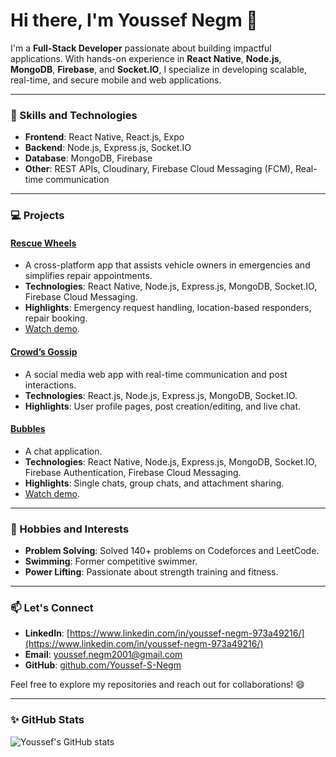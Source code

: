 # Hi there, I'm Youssef Negm 👋  

I'm a **Full-Stack Developer** passionate about building impactful applications. With hands-on experience in **React Native**, **Node.js**, **MongoDB**, **Firebase**, and **Socket.IO**, I specialize in developing scalable, real-time, and secure mobile and web applications.  

---

### 🚀 Skills and Technologies
- **Frontend**: React Native, React.js, Expo
- **Backend**: Node.js, Express.js, Socket.IO
- **Database**: MongoDB, Firebase
- **Other**: REST APIs, Cloudinary, Firebase Cloud Messaging (FCM), Real-time communication

---

### 💻 Projects
#### [Rescue Wheels](https://github.com/graduation-project-rescue-wheels/rescue-wheels-mobile)
- A cross-platform app that assists vehicle owners in emergencies and simplifies repair appointments.
- **Technologies**: React Native, Node.js, Express.js, MongoDB, Socket.IO, Firebase Cloud Messaging.
- **Highlights**: Emergency request handling, location-based responders, repair booking.
- [Watch demo](https://www.youtube.com/watch?v=N6XIYqbhChk&list=PLvGE-FUtwaz7Bb0IL2F9WeE4FVidtdlIA).

#### [Crowd’s Gossip](https://github.com/cs309project/crowd-sGossip)
- A social media web app with real-time communication and post interactions.
- **Technologies**: React.js, Node.js, Express.js, MongoDB, Socket.IO.
- **Highlights**: User profile pages, post creation/editing, and live chat.

#### [Bubbles](https://github.com/bubbles-chat/bubbles)
- A chat application.
- **Technologies**: React Native, Node.js, Express.js, MongoDB, Socket.IO, Firebase Authentication, Firebase Cloud Messaging.
- **Highlights**: Single chats, group chats, and attachment sharing.
- [Watch demo](https://youtu.be/a8xmFmWLUTo).

---

### 🌟 Hobbies and Interests
- **Problem Solving**: Solved 140+ problems on Codeforces and LeetCode.
- **Swimming**: Former competitive swimmer.
- **Power Lifting**: Passionate about strength training and fitness.

---

### 📫 Let's Connect
- **LinkedIn**: [https://www.linkedin.com/in/youssef-negm-973a49216/](https://www.linkedin.com/in/youssef-negm-973a49216/)
- **Email**: [youssef.negm2001@gmail.com](mailto:youssef.negm2001@gmail.com)
- **GitHub**: [github.com/Youssef-S-Negm](https://github.com/Youssef-S-Negm)

Feel free to explore my repositories and reach out for collaborations! 😄  

---

### ✨ GitHub Stats
![Youssef's GitHub stats](https://github-readme-stats.vercel.app/api?username=Youssef-S-Negm&show_icons=true&theme=react)
